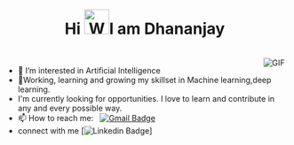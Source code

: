 <h1 align="center">Hi <img src="https://raw.githubusercontent.com/nixin72/nixin72/master/wave.gif" 
         alt="Waving hand animated gif"
         height="45"
         width="45" />I am Dhananjay</h1>
<br />
<img align="right" alt="GIF" src="https://media.giphy.com/media/13HgwGsXF0aiGY/giphy.gif" />



- 👀 I’m interested in Artificial Intelligence
- 🌱Working, learning and growing my skillset in Machine learning,deep learning. 
- I'm currently looking for opportunities. I love to learn and contribute in any and every possible way.
- 📫 How to reach me: &nbsp;&nbsp;[![Gmail Badge](https://img.shields.io/badge/-Gmail-c14438?style=flat-square&logo=Gmail&logoColor=white&link=mailto:dkgurav0101@gmail.com)](mailto:dkgurav0101@gmail.com)
- connect with me [![Linkedin Badge](https://img.shields.io/badge/-dhananjay-gurav-blue?style=flat-square&logo=Linkedin&logoColor=white&link=https://www.linkedin.com/in/dhananjay-gurav-77a42a219/)]


